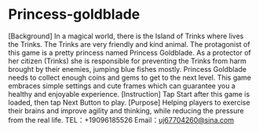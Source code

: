 # Princess-goldblade
[Background]
In a magical world, there is the Island of Trinks where lives the Trinks. The Trinks are very friendly and kind animal. The protagonist of this game is a pretty princess named Princess Goldblade. As a protector of her citizen (Trinks) she is responsible for preventing the Trinks from harm brought by their enemies, jumping blue fishes mostly. Princess Goldblade needs to collect enough coins and gems to get to the next level. This game embraces simple settings and cute frames which can guarantee you a healthy and enjoyable experience.
[Instruction]
Tap Start after this game is loaded, then tap Next Button to play.
[Purpose]
Helping players to exercise their brains and improve agility and thinking, while reducing the pressure from the real life. 
TEL：+19096185526
Email：uj67704260@sina.com

